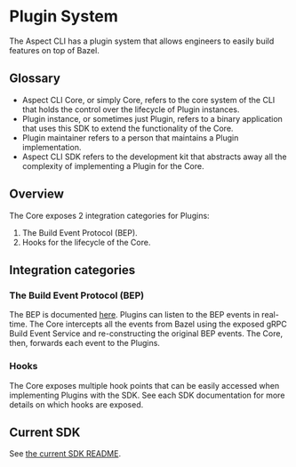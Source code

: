 # Plugin System

The Aspect CLI has a plugin system that allows engineers to easily build
features on top of Bazel.

## Glossary

-   Aspect CLI Core, or simply Core, refers to the core system of the CLI that
    holds the control over the lifecycle of Plugin instances.
-   Plugin instance, or sometimes just Plugin, refers to a binary application that
    uses this SDK to extend the functionality of the Core.
-   Plugin maintainer refers to a person that maintains a Plugin implementation.
-   Aspect CLI SDK refers to the development kit that abstracts away all the
    complexity of implementing a Plugin for the Core.

## Overview

The Core exposes 2 integration categories for Plugins:

1. The Build Event Protocol (BEP).
2. Hooks for the lifecycle of the Core.

## Integration categories

### The Build Event Protocol (BEP)

The BEP is documented
[here](https://docs.bazel.build/versions/main/build-event-protocol.html).
Plugins can listen to the BEP events in real-time. The Core intercepts all the
events from Bazel using the exposed gRPC Build Event Service and re-constructing
the original BEP events. The Core, then, forwards each event to the Plugins.

### Hooks

The Core exposes multiple hook points that can be easily accessed when
implementing Plugins with the SDK. See each SDK documentation for more details
on which hooks are exposed.

## Current SDK

See [the current SDK README](/pkg/plugin/sdk/v1alpha3/README.md).
